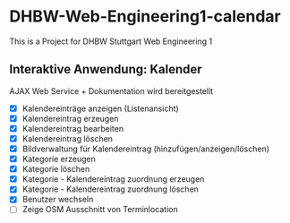 # DHBW-Web-Engineering1-calendar

This is a Project for DHBW Stuttgart Web Engineering 1


## Interaktive Anwendung: Kalender
AJAX Web Service + Dokumentation wird bereitgestellt

- [x] Kalendereinträge anzeigen (Listenansicht)
- [x] Kalendereintrag erzeugen
- [x] Kalendereintrag bearbeiten
- [x] Kalendereintrag löschen
- [x] Bildverwaltung für Kalendereintrag (hinzufügen/anzeigen/löschen)
- [x] Kategorie erzeugen
- [x] Kategorie löschen
- [x] Kategorie - Kalendereintrag zuordnung erzeugen
- [x] Kategorie - Kalendereintrag zuordnung löschen
- [x] Benutzer wechseln
- [ ] Zeige OSM Ausschnitt von Terminlocation
